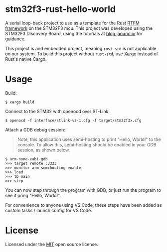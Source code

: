 # stm32f3-rust-hello-world
A serial loop-back project to use as a template for the Rust [RTFM framework](http://blog.japaric.io/rtfm-v2/) on the STM32F3 mcu. This project was developed using the STM32F3 Discovery Board, using the tutorials at [blog.japaric.io](http://blog.japaric.io) for guidance.


This project is and embedded project, meaning `rust-std` is not applicable on our system. To build this project without `rust-std`, use [Xargo](https://github.com/japaric/xargo) instead of Rust's native Cargo.

# Usage
Build:

```$ xargo build```

Connect to the STM32 with openocd over ST-Link:

```$ openocd -f interface/stlink-v2-1.cfg -f target/stm32f3x.cfg```

Attach a GDB debug session::
>Note, this application uses semi-hosting to print "Hello, World!" to the console. To allow this, semi-hosting should be enabled in your GDB session, as shown below.

```
$ arm-none-eabi-gdb
>>> target remote :3333
>>> monitor arm semihosting enable
>>> load
>>> tb main
>>> step
```

You can now step through the program with GDB, or just run the program to see it pring "Hello, World!".

For convenience to anyone using VS Code, these steps have been added as custom tasks / launch config for VS Code.

# License
Licensed under the [MIT](/LICENSE) open source license.

